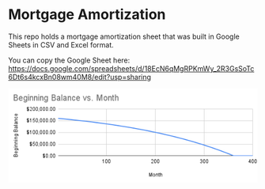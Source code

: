 # Mortgage Amortization
This repo holds a mortgage amortization sheet that was built in Google Sheets in CSV and Excel format.

You can copy the Google Sheet here: https://docs.google.com/spreadsheets/d/18EcN6qMgRPKmWy_2R3GsSoTc6Dt6s4kcxBn08wm40M8/edit?usp=sharing

![Mortgage Balance Chart](https://github.com/gumdropsteve/mortgage-amortization/blob/main/Beginning%20Balance%20vs.%20Month.png)
